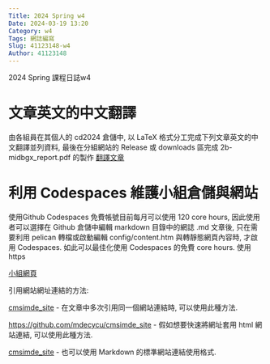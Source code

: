 ```yaml
---
Title: 2024 Spring w4
Date: 2024-03-19 13:20
Category: w4
Tags: 網誌編寫
Slug: 41123148-w4
Author: 41123148
---
```


2024 Spring 課程日誌w4

<!-- PELICAN_END_SUMMARY -->

# 文章英文的中文翻譯
由各組員在其個人的 cd2024 倉儲中, 以 LaTeX 格式分工完成下列文章英文的中文翻譯並列資料, 最後在分組網站的 Release 或 downloads 區完成 2b-midbgx_report.pdf 的製作
[翻譯文章]

[翻譯文章]:https://nfuedu-my.sharepoint.com/:w:/g/personal/41123148_nfu_edu_tw/EaJM3Tb4JhJMsMHbwJP0uGIBRh4GTd0J0e61uWDDFMghxw


# 利用 Codespaces 維護小組倉儲與網站
使用Github Codespaces 免費帳號目前每月可以使用 120 core hours, 因此使用者可以選擇在 Github 倉儲中編輯 markdown 目錄中的網誌 .md 文章後, 只在需要利用 pelican 轉檔或啟動編輯 config/content.htm 與轉靜態網頁內容時, 才啟用 Codespaces. 如此可以最佳化使用 Codespaces 的免費 core hours.
使用https

[小組網頁]

[小組網頁]:https://mdecd2024.github.io/2a-midag7/

[cmsimde_site]: https://github.com/mdecycu/cmsimde_site

引用網站網址連結的方法:

[cmsimde_site] - 在文章中多次引用同一個網站連結時, 可以使用此種方法.

<https://github.com/mdecycu/cmsimde_site> - 假如想要快速將網址套用 html 網站連結, 可以使用此種方法.

[cmsimde_site](https://github.com/mdecycu/cmsimde_site) - 也可以使用 Markdown 的標準網站連結使用格式.

